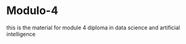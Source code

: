 # Modulo-4
this is the material for module 4  diploma in data science  and  artificial intelligence

